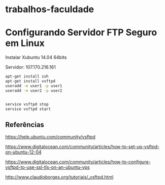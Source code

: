 trabalhos-faculdade
===================


# Configurando Servidor FTP Seguro em Linux




Instalar Xubuntu 14.04 64bits

Servidor: 107.170.216.161



```bash
apt-get install ssh
apt-get install vsftpd
useradd -m user1 -p user1
useradd -m user2 -p user2


service vsftpd stop
service vsftpd start
```





## Referências


https://help.ubuntu.com/community/vsftpd

https://www.digitalocean.com/community/articles/how-to-set-up-vsftpd-on-ubuntu-12-04

https://www.digitalocean.com/community/articles/how-to-configure-vsftpd-to-use-ssl-tls-on-an-ubuntu-vps

http://www.claudioborges.org/tutoriais/_vsftpd.html
